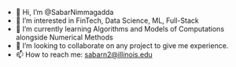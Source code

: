 - 👋 Hi, I’m @SabarNimmagadda
- 👀 I’m interested in FinTech, Data Science, ML, Full-Stack
- 🌱 I’m currently learning Algorithms and Models of Computations alongside Numerical Methods
- 💞️ I’m looking to collaborate on any project to give me experience.
- 📫 How to reach me: sabarn2@illinois.edu

<!---
SabarNimmagadda/SabarNimmagadda is a ✨ special ✨ repository because its `README.md` (this file) appears on your GitHub profile.
You can click the Preview link to take a look at your changes.
--->
